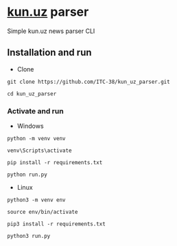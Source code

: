 # [kun.uz](https://kun.uz) parser
Simple kun.uz news parser CLI

## Installation and run
* Clone
```shell
git clone https://github.com/ITC-38/kun_uz_parser.git

cd kun_uz_parser
```

### Activate and run
* Windows
```shell
python -m venv venv

venv\Scripts\activate

pip install -r requirements.txt

python run.py
```
* Linux
```shell
python3 -m venv env

source env/bin/activate

pip3 install -r requirements.txt

python3 run.py
```
